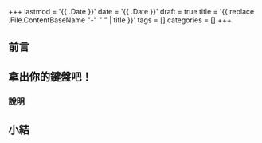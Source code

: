 +++
lastmod = '{{ .Date }}'
date = '{{ .Date }}'
draft = true
title = '{{ replace .File.ContentBaseName "-" " " | title }}'
tags = []
categories = []
+++

## 前言


## 拿出你的鍵盤吧！


### 說明


## 小結
